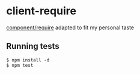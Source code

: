 # client-require

  [component/require](https://github.com/component/require) adapted to fit my personal taste

## Running tests

```
$ npm install -d
$ npm test
```

